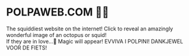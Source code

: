 # POLPAWEB.COM 🐙🦑  
The squiddiest website on the internet! Click to reveal an amazingly wonderful image of an octopus or squid!  
If they are in love...💖 Magic will appear!
EVVIVA I POLPINI! DANKJEWEL VOOR DE FIETS!
